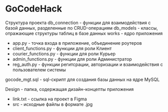 # GoCodeHack

Структура проекта
db_connection - функции для взаимодействия с базой данных, разделенные по CRUD-операциям
db_models - классы, отражающие структуры таблиц в базе данных
works - ядро приложения
* app.py - точка входа в приложение, объединение роутеров
* client_functions.py - функции для роли Клиент
* courier_functions.py - функции для роли Курьер
* admin_functions.py - функции для роли Администратор
* reg_auth.py - функции регитсрации, авторизации и взаимодействия с пользователем системы

gocode_mgt.sql - sql-скрипт для создания базы данных на ядре MySQL

Design - папка, содержащая дизайн-концепты приложения
* link.txt - ссылка на проект в Figma
* src - исходные файлы в формате .jpg
